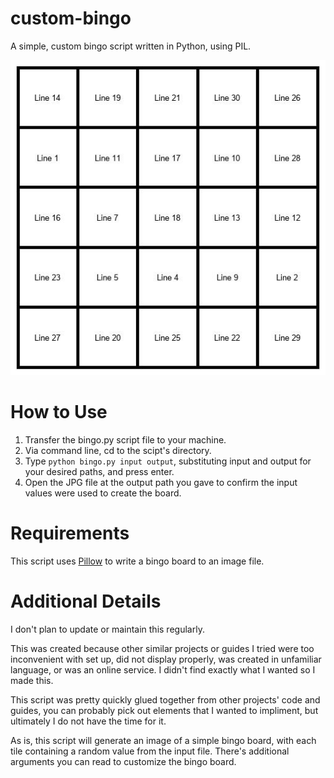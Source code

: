 # custom-bingo
A simple, custom bingo script written in Python, using PIL.

![Sample output from script](https://github.com/boingyman/custom-bingo/blob/main/sample-output.jpg?raw=true)

# How to Use
1. Transfer the bingo.py script file to your machine.
2. Via command line, cd to the scipt's directory.
3. Type `python bingo.py input output`, substituting input and output for your desired paths, and press enter.
4. Open the JPG file at the output path you gave to confirm the input values were used to create the board.

# Requirements
This script uses [Pillow](https://pypi.org/project/pillow/) to write a bingo board to an image file.

# Additional Details
I don't plan to update or maintain this regularly.

This was created because other similar projects or guides I tried were too inconvenient with set up, did not display properly, was created in unfamiliar language, or was an online service. I didn't find exactly what I wanted so I made this.

This script was pretty quickly glued together from other projects' code and guides, you can probably pick out elements that I wanted to impliment, but ultimately I do not have the time for it.

As is, this script will generate an image of a simple bingo board, with each tile containing a random value from the input file. There's additional arguments you can read to customize the bingo board.
